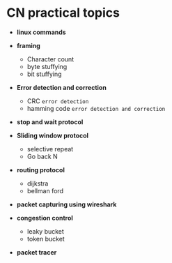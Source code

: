 # CN practical topics

- **linux commands**
- **framing**
	- Character count
	- byte stuffying
	- bit stuffying
- **Error detection and correction**
    - CRC  `error detection`
    - hamming code  `error detection and correction`
- **stop and wait protocol**
- **Sliding window protocol**
	- selective repeat
	- Go back N
- **routing protocol**
	- dijkstra
	- bellman ford
- **packet capturing using wireshark**
- **congestion control**
	- leaky bucket
	- token bucket

- **packet tracer**
